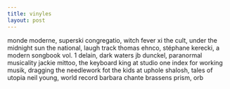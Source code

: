 ```yaml
---
title: vinyles
layout: post
---
```


monde moderne, superski
congregatio, witch fever
xi the cult, under the midnight sun
the national, laugh track
thomas ehnco, stéphane kerecki, a modern songbook vol. 1
delain, dark waters
jb dunckel, paranormal musicality
jackie mittoo, the keyboard king at studio one
index for working musik, dragging the needlework fot the kids at uphole
shalosh, tales of utopia
neil young, world record
barbara chante brassens
prism, orb
